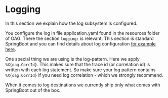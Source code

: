 # Logging

In this section we explain how the log subsystem is configured.

You configure the log in file application.yaml found in the resources folder of OAG.
There the section `logging:` is relevant. This section is standard SpringBoot and you can find details about log configuration [for example here](https://howtodoinjava.com/spring-boot2/logging/configure-logging-application-yml/).

One special thing we are using is the log-pattern. Here we apply `%X{oag.CorrId}`. This makes sure that the trace id (or correlation id) is written with each log statement. So make sure your log pattern contains `%X{oag.CorrId}` if you need log correlation - which we strongly recommend.

When it comes to log destinations we currently ship only what comes with SpringBoot out of the box.